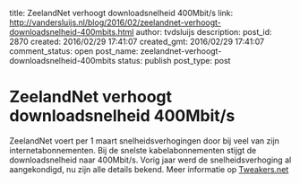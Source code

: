 title: ZeelandNet verhoogt downloadsnelheid 400Mbit/s
link: http://vandersluijs.nl/blog/2016/02/zeelandnet-verhoogt-downloadsnelheid-400mbits.html
author: tvdsluijs
description: 
post_id: 2870
created: 2016/02/29 17:41:07
created_gmt: 2016/02/29 17:41:07
comment_status: open
post_name: zeelandnet-verhoogt-downloadsnelheid-400mbits
status: publish
post_type: post

# ZeelandNet verhoogt downloadsnelheid 400Mbit/s

ZeelandNet voert per 1 maart snelheidsverhogingen door bij veel van zijn internetabonnementen. Bij de snelste kabelabonnementen stijgt de downloadsnelheid naar 400Mbit/s. Vorig jaar werd de snelheidsverhoging al aangekondigd, nu zijn alle details bekend.  Meer informatie op [Tweakers.net](http://tweakers.net/nieuws/108793/zeelandnet-verhoogt-downloadsnelheid-van-kabelinternet-naar-400mbit-s.html)